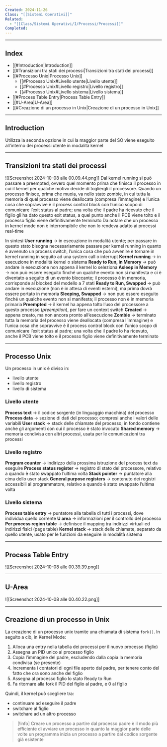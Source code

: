 ```yaml
---
Created: 2024-11-26
Class: "[[Sistemi Operativi]]"
Related:
  - "[[Class/Sistemi Operativi/I/Processi/Processi]]"
Completed: 
---
```

---
## Index
- [[#Introduction|Introduction]]
- [[#Transizioni tra stati dei processi|Transizioni tra stati dei processi]]
- [[#Processo Unix|Processo Unix]]
	- [[#Processo Unix#Livello utente|Livello utente]]
	- [[#Processo Unix#Livello registro|Livello registro]]
	- [[#Processo Unix#Livello sistema|Livello sistema]]
- [[#Process Table Entry|Process Table Entry]]
- [[#U-Area|U-Area]]
- [[#Creazione di un processo in Unix|Creazione di un processo in Unix]]
---
## Introduction
Utilizza la seconda opzione in cui la maggior parte del SO viene eseguito all’interno dei processi utente in modalità kernel

---
## Transizioni tra stati dei processi
![[Screenshot 2024-10-08 alle 00.09.44.png]]
Dal kernel running si può passare a preempted, ovvero quel momento prima che finisca il processo in cui il kernel per qualche motivo decide di togliergli il processore.
Quando un processo finisce, prima che muoia, va nello stato zombie, in cui tutta la memoria di quel processo viene deallocata (compresa l’immagine) e l’unica cosa che sopravvive è il process control block con l’unico scopo di comunicare l’exit status al padre; una volta che il padre ha ricevuto che il figlio gli ha dato questo exit status, a quel punto anche il PCB viene tolto e il processo figlio viene definitivamente terminato
Da notare che un processo in kernel mode non è interrompibile che non lo rendeva adatto ai processi real-time

In sintesi
**User running** → in esecuzione in modalità utente; per passare in questo stato bisogna necessariamente passare per kernel running in quanto è avvenuto un process switch, l’unica cosa che può avvenire è tornare in kernel running in seguito ad una system call o interrupt
**Kernel running** → in esecuzione in modalità kernel o sistema
**Ready to Run, in Memory** → può andare in esecuzione non appena il kernel lo seleziona
**Asleep in Memory** → non può essere eseguito finché un qualche evento non si manifesta e ci è diventato a seguito di un evento bloccante; il processo è in memoria, corrisponde al blocked del modello a 7 stati
**Ready to Run, Swapped** → può andare in esecuzione (non è in attesa di eventi esterni), ma prima dovrà essere portato in memoria
**Sleeping, Swapped** → non può essere eseguito finché un qualche evento non si manifesta; il processo non è in memoria primaria
**Preempted** → il kernel ha appena tolto l’uso del processore a questo processo (*preemption*), per fare un context switch
**Created** → appena creato, ma non ancora pronto all’esecuzione
**Zombie** → terminato tutta la memoria del processo viene deallocata (compresa l’immagine) e l’unica cosa che sopravvive è il process control block con l’unico scopo di comunicare l’exit status al padre; una volta che il padre lo ha ricevuto, anche il PCB viene tolto e il processo figlio viene definitivamente terminato

---
## Processo Unix
Un processo in unix è diviso in:
- livello utente
- livello registro
- livello di sistema

### Livello utente
**Process text** → il codice sorgente (in linguaggio macchina) del processo
**Process data** → sezione di dati del processo; compresi anche i valori delle variabili
**User stack** → stack delle chiamate del processo; in fondo contiene anche gli argomenti  con cui il processo è stato invocato
**Shared memory** → memoria condivisa con altri processi, usata per le comunicazioni tra processi

### Livello registro
**Program counter** → indirizzo della prossima istruzione del process text da eseguire
**Process status register** → registro di stato del processore, relativo a  quando è stato swappato l’ultima volta
**Stack pointer** → puntatore alla cima dello user stack
**General purpose registers** → contenuto dei registri accessibili al programmatore, relativo a quando è stato swappato l’ultima volta

### Livello sistema
**Process table entry** → puntatore alla tabella di tutti i processi, dove individua quello corrente
**U area** → informazioni per il controllo del processo
**Per process region table** → definisce il mapping tra indirizzi virtuali ed indirizzi fisici (page table)
**Kernel stack** → stack delle chiamate, separato da quello utente, usato per le funzioni da eseguire in modalità sistema

---
## Process Table Entry
![[Screenshot 2024-10-08 alle 00.39.39.png]]

---
## U-Area
![[Screenshot 2024-10-08 alle 00.40.22.png]]

---
## Creazione di un processo in Unix
La creazione di un processo unix tramite una chiamata di sistema `fork()`. In seguito a ciò, in Kernel Mode:
1. Alloca una entry nella tabella dei processi per il nuovo processo (figlio)
2. Assegna un PID unico al processo figlio
3. Copia l’immagine del padre, escludendo dalla copia la memoria condivisa (se presente)
4. Incrementa i contatori di ogni file aperto dal padre, per tenere conto del fatto che ora sono anche del figlio
5. Assegna al processo figlio lo stato Ready to Run
6. Fa ritornare alla fork il PID del figlio al padre, e 0 al figlio

Quindi, il kernel può scegliere tra:
- continuare ad eseguire il padre
- switchare al figlio
- switchare ad un altro processo

>[!info]
>Creare un processo a partire dal processo padre è il modo più efficiente di avviare un processo in quanto la maggior parte delle volte un programma inizia un processo a partire dal codice sorgente già esistente
